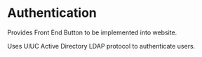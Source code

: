 # Authentication
Provides Front End Button to be implemented into website.

Uses UIUC Active Directory LDAP protocol to authenticate users.
